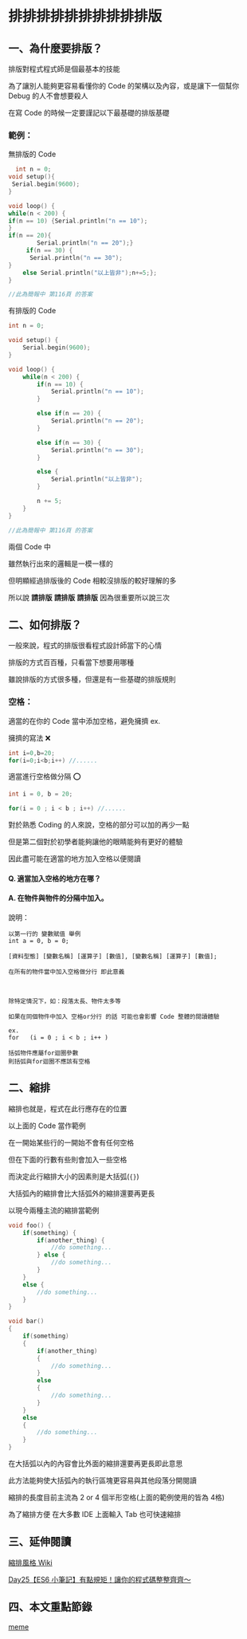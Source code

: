 # 排排排排排排排排排排版
## 一、為什麼要排版？
排版對程式程式師是個最基本的技能

為了讓別人能夠更容易看懂你的 Code 的架構以及內容，或是讓下一個幫你 Debug 的人不會想要殺人

在寫 Code 的時候一定要謹記以下最基礎的排版基礎

### 範例：
無排版的 Code
```C++
  int n = 0;
void setup(){
 Serial.begin(9600);
}

void loop() {
while(n < 200) {
if(n == 10) {Serial.println("n == 10");
}
if(n == 20){
        Serial.println("n == 20");}
     if(n == 30) {
      Serial.println("n == 30");
}
    else Serial.println("以上皆非");n+=5;};
}

//此為簡報中 第116頁 的答案
```

有排版的 Code
```C++
int n = 0;

void setup() {
    Serial.begin(9600);
}

void loop() {
    while(n < 200) {
        if(n == 10) {
            Serial.println("n == 10");
        }

        else if(n == 20) {
            Serial.println("n == 20");
        } 

        else if(n == 30) {
            Serial.println("n == 30");
        }

        else {
            Serial.println("以上皆非");
        }

        n += 5;
    }
}

//此為簡報中 第116頁 的答案
```

兩個 Code 中

雖然執行出來的邏輯是一模一樣的

但明顯經過排版後的 Code 相較沒排版的較好理解的多

所以說 **請排版** **請排版** **請排版** 因為很重要所以說三次

## 二、如何排版？
一般來說，程式的排版很看程式設計師當下的心情

排版的方式百百種，只看當下想要用哪種

雖說排版的方式很多種，但還是有一些基礎的排版規則

### 空格：
適當的在你的 Code 當中添加空格，避免擁擠
ex.

擁擠的寫法 ❌
```C++
int i=0,b=20;
for(i=0;i<b;i++) //......
```

適當進行空格做分隔 ⭕
```C++
int i = 0, b = 20;

for(i = 0 ; i < b ; i++) //......
```

對於熟悉 Coding 的人來說，空格的部分可以加的再少一點

但是第二個對於初學者能夠讓他的眼睛能夠有更好的體驗

因此盡可能在適當的地方加入空格以便閱讀

#### Q. 適當加入空格的地方在哪？
#### A. 在物件與物件的分隔中加入。

說明：
```
以第一行的 變數賦值 舉例
int a = 0, b = 0;

[資料型態] [變數名稱] [運算子] [數值], [變數名稱] [運算子] [數值];

在所有的物件當中加入空格做分行 即此意義



除特定情況下，如：段落太長、物件太多等

如果在同個物件中加入 空格or分行 的話 可能也會影響 Code 整體的閱讀體驗

ex.
for   (i = 0 ; i < b ; i++ )

括弧物件應屬for迴圈參數
則括弧與for迴圈不應該有空格
```

## 二、縮排
縮排也就是，程式在此行應存在的位置

以上面的 Code 當作範例

在一開始某些行的一開始不會有任何空格

但在下面的行數有些則會加入一些空格

而決定此行縮排大小的因素則是大括弧(`{}`)

大括弧內的縮排會比大括弧外的縮排還要再更長

以現今兩種主流的縮排當範例

```C++
void foo() {
    if(something) {
        if(another_thing) {
            //do something...
        } else {
            //do something...
        }
    }
    else {
        //do something...
    }
}

void bar() 
{
    if(something)
    {
        if(another_thing)
        {
            //do something...
        }
        else
        {
            //do something...
        }
    }
    else
    {
        //do something...
    }
}
```

在大括弧以內的內容會比外面的縮排還要再更長即此意思

此方法能夠使大括弧內的執行區塊更容易與其他段落分開閱讀

縮排的長度目前主流為 2 or 4 個半形空格(上面的範例使用的皆為 4格)

為了縮排方便 在大多數 IDE 上面輸入 Tab 也可快速縮排

## 三、延伸閱讀

[縮排風格 Wiki](https://zh.wikipedia.org/zh-tw/%E7%BC%A9%E8%BF%9B%E9%A3%8E%E6%A0%BC)

[Day25【ES6 小筆記】有點規矩！讓你的程式碼整整齊齊～](https://ithelp.ithome.com.tw/articles/10221193)

## 四、本文重點節錄
[meme](https://memeprod.sgp1.digitaloceanspaces.com/user-wtf/1629899885872.jpg)